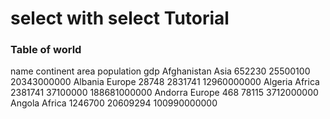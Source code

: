 # select with select Tutorial

### Table of world
name	      continent    area	  population	        gdp
Afghanistan	Asia	      652230	25500100	  20343000000
Albania	    Europe	     28748	 2831741	  12960000000
Algeria	    Africa	   2381741	37100000	 188681000000
Andorra	    Europe	       468	   78115	   3712000000
Angola	    Africa	   1246700	20609294	 100990000000
